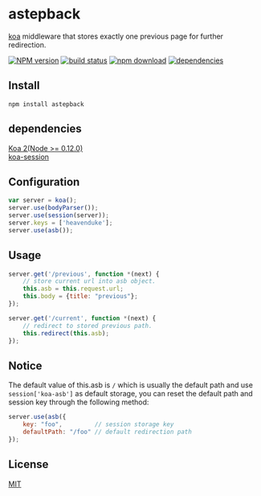 # astepback
[koa](https://github.com/koajs/koa) middleware that stores exactly one previous page for further redirection.

[![NPM version][npm-image]][npm-url]
[![build status][travis-image]][travis-url]
[![npm download][download-image]][download-url]
[![dependencies][david-image]][david-image]

[npm-image]: https://img.shields.io/npm/v/astepback.svg?style=flat-square
[npm-url]: https://npmjs.org/package/astepback
[david-image]: https://david-dm.org/HeavenDuke/astepback.svg
[travis-image]: https://travis-ci.org/HeavenDuke/astepback.svg
[travis-url]: https://travis-ci.org/HeavenDuke/astepback
[download-image]: https://img.shields.io/npm/dm/astepback.svg?style=flat-square
[download-url]: https://npmjs.org/package/astepback

## Install
```shell
npm install astepback
```

## dependencies
[Koa 2(Node >= 0.12.0)](https://github.com/koajs/koa)  
[koa-session](https://github.com/koajs/session)


## Configuration
```javascript
var server = koa();
server.use(bodyParser());
server.use(session(server));
server.keys = ['heavenduke'];
server.use(asb());
```

## Usage
```javascript
server.get('/previous', function *(next) {
    // store current url into asb object.
    this.asb = this.request.url;
    this.body = {title: "previous"};
});

server.get('/current', function *(next) {
    // redirect to stored previous path.
    this.redirect(this.asb);
});
```

## Notice
The default value of this.asb is ```/``` which is usually the default path and use ```session['koa-asb']``` as default storage, you can reset the default path and session key through the following method:
```javascript
server.use(asb({
    key: "foo",         // session storage key
    defaultPath: "/foo" // default redirection path
});
```

## License
[MIT](https://github.com/HeavenDuke/astepback/blob/master/LICENSE)